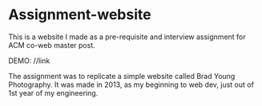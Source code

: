 # Assignment-website
This is a website I made as a pre-requisite and interview assignment for ACM co-web master post.

DEMO:  //link

The assignment was to replicate a simple website called Brad Young Photography. 
It was made in 2013, as my beginning to web dev, just out of 1st year of my engineering.
